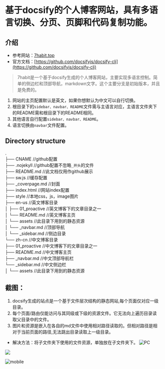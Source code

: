 # 基于docsify的个人博客网站，具有多语言切换、分页、页脚和代码复制功能。
## 介绍
- 参考网站：[7habit.top](https://7habit.top)
- 官方文档：[https://github.com/docsifyjs/docsify-cli](https://github.com/docsifyjs/docsify-cli)

>7habit是一个基于docsify生成的个人博客网站，主要实现多语言控制。简单的侧边栏和顶部导航，markdown文字。这个主要分支是初始版本，并且是免费的。
  1. 网站的主页配置默认是英文，如果你想默认为中文可以自行切换。
  2. 根目录下的`sidebar、navbar、README`文件需与主语言对应，主语言文件夹下的README需和根目录下的README相同。
  3. 其他语言自行配置`sidebar、navbar、README`。
  4. 语言切换由`navbar`文件配置。

## Directory structure
.  
├── CNAME                     //github配置  
├── .nojekyll                     //github配置不忽略`_开头`的文件  
├── README.md                 //此文档仅用作github展示  
├── sw.js                     //缓存配置  
├── _coverpage.md             //封面  
├── index.html                //网站index配置  
├── style                     //本地css，js，image图片  
├── en-us                     //英文博客目录  
│   ├── 01_proactive            //英文博客下的文章目录之一  
│   └── README.md               //英文博客主页  
│   └── assets               //此目录下用到的静态资源  
│   └── _navbar.md                //顶部导航  
│   └── _sidebar.md               //侧边目录    
└── zh-cn                     //中文博客目录  
    ├── 01_proactive            //中文博客下的文章目录之一  
    ├── README.md               //中文博客主页  
    ├── _navbar.md              //中文顶部导航栏  
    └── _sidebar.md             //中文侧边栏  
    │   └── assets               //此目录下用到的静态资源  



## 截图：
1. docsify生成的站点是一个基于文件层次结构的静态网站,每个页面仅对应一级目录。
2. 每个页面/路由仅能访问与其同级或下级的资源文件。它无法向上遍历目录读取父目录中的文件。
3. 图片和资源是嵌入在各自的md文件中使用相对路径读取的。但相对路径是相对于当前页面的路径,无法跳出目录读取上一级目录。
- 解决方法：将子文件夹下使用的文件资源，单独放在子文件夹下。
![PC](/assets/PC-index.png)

![](/assets/PC-blog.png)

![mobile](/assets/mobile-index-2.png)